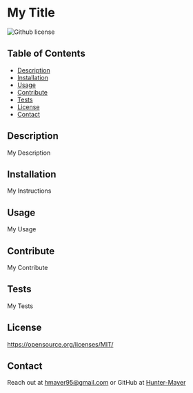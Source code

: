 
  # My Title

  ![Github license](https://img.shields.io/badge/license-MIT-blue.svg)

  ## Table of Contents
- [Description](#description)
- [Installation](#installation)
- [Usage](#usage)
- [Contribute](#contribute)
- [Tests](#tests)
- [License](#license)
- [Contact](#contact)

## Description
  My Description

## Installation
  My Instructions

## Usage
  My Usage

## Contribute
  My Contribute

## Tests
  My Tests

## License
  https://opensource.org/licenses/MIT/
   
## Contact
  Reach out at hmayer95@gmail.com
  or 
  GitHub at [Hunter-Mayer](https://github.com/Hunter-Mayer)
